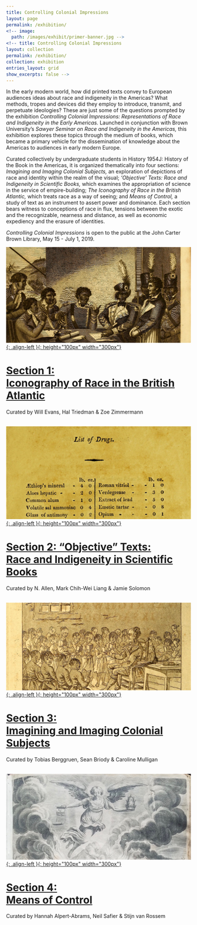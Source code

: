 ```yaml
---
title: Controlling Colonial Impressions
layout: page
permalink: /exhibition/
<!-- image: 
  path: /images/exhibit/primer-banner.jpg -->
<!-- title: Controlling Colonial Impressions
layout: collection
permalink: /exhibition/
collection: exhibition
entries_layout: grid
show_excerpts: false -->
---
```


In the early modern world, how did printed texts convey to European audiences ideas about race and indigeneity in the Americas? What methods, tropes and devices did they employ to introduce, transmit, and perpetuate ideologies? These are just some of the questions prompted by the exhibition *Controlling Colonial Impressions: Representations of Race and Indigeneity in the Early Americas.* Launched in conjunction with Brown University’s *Sawyer Seminar on Race and Indigeneity in the Americas,* this exhibition explores these topics through the medium of books, which became a primary vehicle for the dissemination of knowledge about the Americas to audiences in early modern Europe.

Curated collectively by undergraduate students in History 1954J: History of the Book in the Americas, it is organized thematically into four sections: *Imagining and Imaging Colonial Subjects,* an exploration of depictions of race and identity within the realm of the visual; *‘Objective’ Texts: Race and Indigeneity in Scientific Books,* which examines the appropriation of science in the service of empire-building; *The Iconography of Race in the British Atlantic,* which treats race as a way of seeing; and *Means of Control,* a study of text as an instrument to assert power and dominance. Each section bears witness to conceptions of race in flux, tensions between the exotic and the recognizable, nearness and distance, as well as economic expediency and the erasure of identities.

*Controlling Colonial Impressions* is open to the public at the John Carter Brown Library, May 15 - July 1, 2019.

[![left-aligned-image](/images/exhibit/historical.jpg){: .align-left }{: height="100px" width="300px"}](iconography/)

# [Section 1: <br> Iconography of Race in the British Atlantic](iconography/)
Curated by Will Evans, Hal Triedman & Zoe Zimmermann
<br>
<br>

[![left-aligned-image](/images/exhibit/practicalrules.jpg){: .align-left }{: height="100px" width="300px"}](objectivity/)

# [Section 2: “Objective” Texts:<br> Race and Indigeneity in Scientific Books](objectivity/)
Curated by N. Allen, Mark Chih-Wei Liang & Jamie Solomon
<br>
<br>

[![left-aligned-image](/images/exhibit/primer-banner.jpg){: .align-left }{: height="100px" width="300px"}](imaging/)

# [Section 3:<br> Imagining and Imaging Colonial Subjects](imaging/)
Curated by Tobias Berggruen, Sean Briody & Caroline Mulligan
<br>
<br>

[![left-aligned-image](/images/exhibit/theologia.jpg){: .align-left }{: height="100px" width="300px"}](controlling/)

# [Section 4:<br> Means of Control](controlling/)
Curated by Hannah Alpert-Abrams, Neil Safier & Stijn van Rossem

<!-- <figure class="align-center">
  <a href="/exhibition/home/"><img src="{{ '/images/exhibit/primer-banner.jpg' | absolute_url }}" alt="woodcut of students in a classroom" ></a>
  <figcaption><a href="/exhibition/home"> Enter "Controlling Colonial Impressions"</a></figcaption>
</figure>  -->

<!-- <img src="/images/exhibit/primer.jpg" alt="woodcut of students in a classroom" width="30%" class="align-center" caption="text" /> -->

<!-- ![woodcut of students in a classroom]

[woodcut of students in a classroom]: /images/exhibit/primer.jpg
{: width=50%} -->

